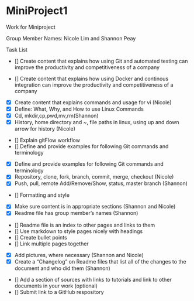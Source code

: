 # MiniProject1
Work for Miniproject

Group Member Names: Nicole Lim and Shannon Peay

Task List

- [] Create content that explains how using Git and automated testing can improve the productivity and competitiveness of a company

- [] Create content that explains how using Docker and continous integration can improve the productivity and competitiveness of a company

- [x] Create content that explains commands and usage for vi (Nicole)
- [x] Define: What, Why, and How to use Linux Commands
- [x] Cd, mkdir,cp,pwd,mv,rm(Shannon)
- [x] History, home directory and ~, file paths in linux, using up and down arrow for history (Nicole)
- [] Explain gitFlow workflow
- [] Define and provide examples for following Git commands and terminology
- [x] Define and provide examples for following Git commands and terminology
- [x] Repository, clone, fork, branch, commit, merge, checkout (Nicole)
- [x] Push, pull, remote Add/Remove/Show, status, master branch (Shannon)
- [] Formatting and style
- [x] Make sure content is in appropriate sections (Shannon and Nicole)
- [x] Readme file has group member’s names (Shannon)
- [] Readme  file is an index to other pages and links to them
- [] Use markdown to style pages nicely with headings
- [] Create bullet points
- [] Link multiple pages together
- [x] Add pictures, where necessary (Shannon and Nicole)
- [x] Create a “Changelog” on Readme files that list all of the changes to the document and who did them (Shannon)
- [] Add a section of sources with links to tutorials and link to other documents in your work (optional)
- [] Submit link to a GitHub respository




